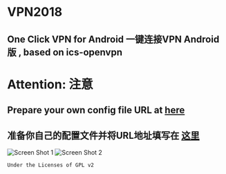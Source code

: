 # VPN2018
## One Click VPN for Android  一键连接VPN Android版 , based on ics-openvpn


# Attention: 注意 
## Prepare your own config file URL at [here](https://github.com/yuger/VPN2018/blob/master/app/src/main/java/com/wxy/vpn2018/ProfileAsync.java#L54) 

## 准备你自己的配置文件并将URL地址填写在 [这里](https://github.com/yuger/VPN2018/blob/master/app/src/main/java/com/wxy/vpn2018/ProfileAsync.java#L54)

![Screen Shot 1](http://7xqblc.com1.z0.glb.clouddn.com/vpn2018_screen1.jpg) ![Screen Shot 2](http://7xqblc.com1.z0.glb.clouddn.com/vpn2018_screen2.jpg)




`Under the Licenses of GPL v2`
